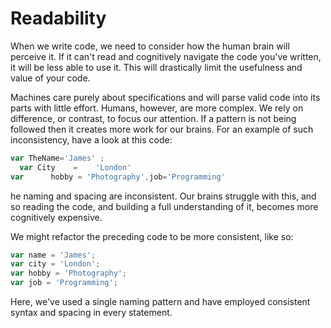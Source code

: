 # Readability

When we write code, we need to consider how the human brain will perceive it. If it can't read and cognitively navigate the code you've written, it will be less able to use it. This will drastically limit the usefulness and value of your code.

Machines care purely about specifications and will parse valid code into its parts with little
effort. Humans, however, are more complex. We rely on difference, or contrast, to focus our
attention. If a pattern is not being followed then it creates more work for our brains. For an
example of such inconsistency, have a look at this code:

```javascript
var TheName='James' ;
  var City    =    'London'
var      hobby = 'Photography',job='Programming'
```

he naming and spacing are inconsistent. Our brains struggle with this, and so reading the code, and building a full understanding of it, becomes more cognitively expensive.

We might refactor the preceding code to be more consistent, like so:

```javascript
var name = 'James';
var city = 'London';
var hobby = 'Photography';
var job = 'Programming';
```

Here, we've used a single naming pattern and have employed consistent syntax and
spacing in every statement.